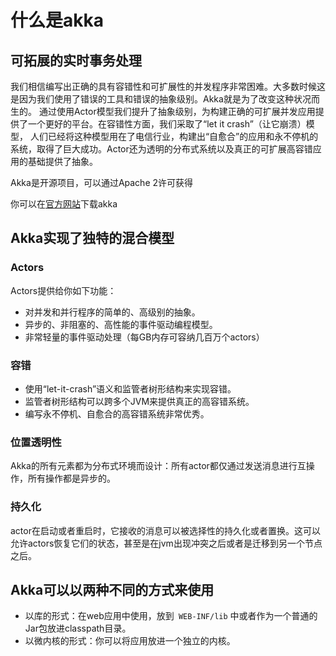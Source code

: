 # 什么是akka

## 可拓展的实时事务处理

我们相信编写出正确的具有容错性和可扩展性的并发程序非常困难。大多数时候这是因为我们使用了错误的工具和错误的抽象级别。Akka就是为了改变这种状况而生的。
通过使用Actor模型我们提升了抽象级别，为构建正确的可扩展并发应用提供了一个更好的平台。在容错性方面，我们采取了“let it crash”（让它崩溃）模型，
人们已经将这种模型用在了电信行业，构建出“自愈合”的应用和永不停机的系统，取得了巨大成功。Actor还为透明的分布式系统以及真正的可扩展高容错应用的基础提供了抽象。

Akka是开源项目，可以通过Apache 2许可获得

你可以在[官方网站](http://akka.io/downloads/)下载akka

## Akka实现了独特的混合模型

### Actors

Actors提供给你如下功能：

- 对并发和并行程序的简单的、高级别的抽象。
- 异步的、非阻塞的、高性能的事件驱动编程模型。
- 非常轻量的事件驱动处理（每GB内存可容纳几百万个actors）

### 容错

- 使用“let-it-crash”语义和监管者树形结构来实现容错。
- 监管者树形结构可以跨多个JVM来提供真正的高容错系统。
- 编写永不停机、自愈合的高容错系统非常优秀。

### 位置透明性

Akka的所有元素都为分布式环境而设计：所有actor都仅通过发送消息进行互操作，所有操作都是异步的。

### 持久化

actor在启动或者重启时，它接收的消息可以被选择性的持久化或者置换。这可以允许actors恢复它们的状态，甚至是在jvm出现冲突之后或者是迁移到另一个节点之后。

## Akka可以以两种不同的方式来使用

- 以库的形式：在web应用中使用，放到` WEB-INF/lib` 中或者作为一个普通的Jar包放进classpath目录。
- 以微内核的形式：你可以将应用放进一个独立的内核。


